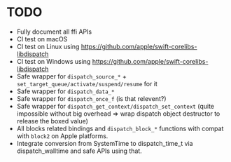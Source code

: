 # TODO

- Fully document all ffi APIs
- CI test on macOS
- CI test on Linux using https://github.com/apple/swift-corelibs-libdispatch
- CI test on Windows using https://github.com/apple/swift-corelibs-libdispatch
- Safe wrapper for ``dispatch_source_*`` + ``set_target_queue/activate/suspend/resume`` for it
- Safe wrapper for ``dispatch_data_*``
- Safe wrapper for ``dispatch_once_f`` (is that relevent?)
- Safe wrapper for ``dispatch_get_context/dispatch_set_context`` (quite impossible without big overhead => wrap dispatch object destructor to release the boxed value)
- All blocks related bindings and ``dispatch_block_*`` functions with compat with ``block2`` on Apple platforms.
- Integrate conversion from SystemTime to dispatch_time_t via dispatch_walltime and safe APIs using that.
